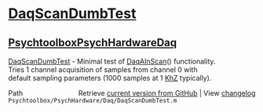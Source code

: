 # [DaqScanDumbTest](DaqScanDumbTest)
## [Psychtoolbox](Psychtoolbox)[PsychHardware](PsychHardware)[Daq](Daq)

[DaqScanDumbTest](DaqScanDumbTest) - Minimal test of [DaqAInScan](DaqAInScan)() functionality.  
Tries 1 channel acquisition of samples from channel 0 with  
default sampling parameters (1000 samples at 1 [KhZ](KhZ) typically).  




<div class="code_header" style="text-align:right;">
  <span style="float:left;">Path&nbsp;&nbsp;</span> <span class="counter">Retrieve <a href=
  "https://raw.github.com/Psychtoolbox-3/Psychtoolbox-3/beta/Psychtoolbox/PsychHardware/Daq/DaqScanDumbTest.m">current version from GitHub</a> | View <a href=
  "https://github.com/Psychtoolbox-3/Psychtoolbox-3/commits/beta/Psychtoolbox/PsychHardware/Daq/DaqScanDumbTest.m">changelog</a></span>
</div>
<div class="code">
  <code>Psychtoolbox/PsychHardware/Daq/DaqScanDumbTest.m</code>
</div>

